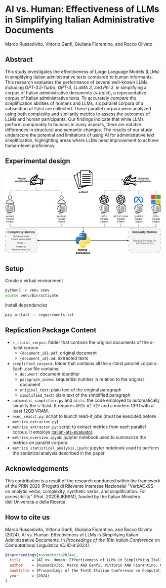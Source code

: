 # AI vs. Human: Effectiveness of LLMs in Simplifying Italian Administrative Documents
Marco Russodivito, Vittorio Ganfi, Giuliana Fiorentino, and Rocco Oliveto


## Abstract
This study investigates the effectiveness of Large Language Models (LLMs) in simplifying Italian administrative texts compared to human informants. This research evaluates the performance of several well-known LLMs, including *GPT-3.5-Turbo*, *GPT-4*, *LLaMA 3*, and *Phi 3*, in simplifying a corpus of Italian administrative documents (*s-ItaIst*), a representative corpus of Italian administrative texts. To accurately compare the simplification abilities of humans and LLMs, six parallel corpora of a subsection of ItaIst are collected. These parallel corpora were analyzed using both complexity and similarity metrics to assess the outcomes of LLMs and human participants. Our findings indicate that while LLMs perform comparably to humans in many aspects, there are notable differences in structural and semantic changes. The results of our study underscore the potential and limitations of using AI for administrative text simplification, highlighting areas where LLMs need improvement to achieve human-level proficiency.


## Experimental design
![Experimental design schema: The s-ItaIst corpus was simplified both automatically and manually by two humans and four LLMs. The resulting parallel corpora were analyzed using complexity and similarity metrics.](experimental_design/experimental_design.png "Experimental design schema")


## Setup
Create a virtual environment
```sh
python3 -m venv venv
source venv/bin/activate
```

Install dependencies
```sh
pip install -r requirements.txt
```


## Replication Package Content
* `s_itaist_corpus`: folder that contains the original documents of the s-ItaIst corpus
  * `{document_id}.pdf`: original document
  * `{document_id}.md`: extracted texts
* `simplified_corpora`: folder that contains all the s-ItaIst parallel corpora. Each .csv file contains:
  * `document`: document identifier
  * `paragraph_index`: sequential number in relation to the original document
  * `original_text`: plain text of the original paragraph
  * `simplified_text`: plain text of the simplified paragraph
* `automatic_simplifier.py` and `utils`: the code employed to automatically simplify the s-ItaIst. It requires `OPEN_AI_KEY` and a modern GPU with al least 12GB VRAM.
* `exec_readit.py`: script to launch read-it jobs (must be executed before `metrics_extractor.py`).
* `metrics_extractor.py`: script to extract metrics from each parallel corpus. It employs [italian-ats-evaluator](https://github.com/RedHitMark/italian-ats-evaluator).
* `metrics_overview.ipynb`: jupyter notebook used to summarize the metrics on parallel corpora.
* `metrics_statistical_analysis.ipynb`: jupyter notebook used to perform the statistical analysis described in the paper.


## Acknowledgements
This contribution is a result of the research conducted within the framework of the PRIN 2020 (Progetti di Rilevante Interesse Nazionale) "VerbACxSS: on analytic verbs, complexity, synthetic verbs, and simplification. For accessibility" (Prot. 2020BJKB9M), funded by the Italian Ministero dell'Università e della Ricerca.


## How to cite us
Marco Russodivito, Vittorio Ganfi, Giuliana Fiorentino, and Rocco Oliveto (2024). AI vs. Human: Effectiveness of LLMs in Simplifying Italian Administrative Documents. In *Proceedings of the 10th Italian Conference on Computational Linguistics (CLiC-it 2024)*.

```bibtex
@inproceedings{russodivito2024ai,
  title     = {AI vs. Human: Effectiveness of LLMs in Simplifying Italian Administrative Documents},
  author    = {Russodivito, Marco AND Ganfi, Vittorio AND Fiorentino, Giuliana AND Oliveto, Rocco},
  booktitle = {Proceedings of the Tenth Italian Conference on Computational Linguistics (CLiC-it 2024)},
  year      = {2024}
}
```